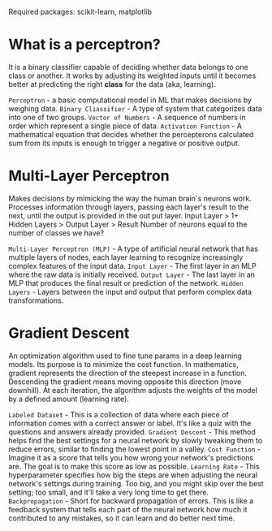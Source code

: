 Required packages:
scikit-learn, matplotlib

# What is a perceptron?
It is a binary classifier capable of deciding whether data belongs to one class or another. It works by adjusting its weighted inputs until it becomes better at predicting the right **class** for the data (aka, learning).

`Perceptron` - a basic computational model in ML that makes decisions by weighing data.
`Binary Cliassifier` - A type of system that categorizes data into one of two groups.
`Vector of Numbers` - A sequence of numbers in order which represent a single piece of data.
`Activation Function` - A mathematical equation that decides whether the percepterons calculated sum from its inputs is enough to trigger a negative or positive output. 

# Multi-Layer Perceptron
Makes decisions by mimicking the way the human brain's neurons work. Processes information through layers, passing each layer's result to the next, until the output is provided in the out put layer. Input Layer > 1+ Hidden Layers > Output Layer > Result
Number of neurons equal to the number of classes we have?

`Multi-Layer Perceptron (MLP)` - A type of artificial neural network that has multiple layers of nodes, each layer learning to recognize increasingly complex features of the input data.
`Input Layer` - The first layer in an MLP where the raw data is initially received.
`Output Layer` - The last layer in an MLP that produces the final result or prediction of the network.
`Hidden Layers` - Layers between the input and output that perform complex data transformations.

# Gradient Descent
 An optimization algorithm used to fine tune params in a deep learning models. Its purpose is to minimize the cost function. 
 In mathematics, gradient represents the direction of the steepest increase in a function. Descending the gradient means moving opposite this direction (move downhill).
 At each iteration, the algorithm adjusts the weights of the model by a defined amount (learning rate).

`Labeled Dataset` - This is a collection of data where each piece of information comes with a correct answer or label. It's like a quiz with the questions and answers already provided.
`Gradient Descent` - This method helps find the best settings for a neural network by slowly tweaking them to reduce errors, similar to finding the lowest point in a valley.
`Cost Function` - Imagine it as a score that tells you how wrong your network's predictions are. The goal is to make this score as low as possible.
`Learning Rate` - This hyperparameter specifies how big the steps are when adjusting the neural network's settings during training. Too big, and you might skip over the best setting; too small, and it'll take a very long time to get there.
`Backpropagation` - Short for backward propagation of errors. This is like a feedback system that tells each part of the neural network how much it contributed to any mistakes, so it can learn and do better next time.
